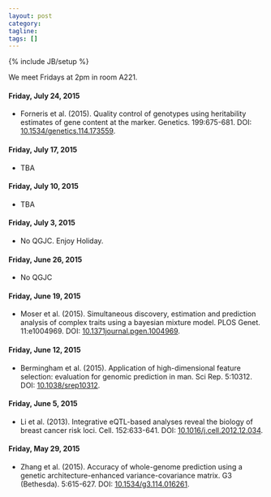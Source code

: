 ```yaml
---
layout: post
category:
tagline: 
tags: []
---
```

{% include JB/setup %}

We meet Fridays at 2pm in room A221. 

#### Friday, July 24, 2015
* Forneris et al. (2015). Quality control of genotypes using heritability estimates of gene content at the marker. Genetics. 199:675-681. DOI: [10.1534/genetics.114.173559](https://dx.doi.org/10.1534/genetics.114.173559). 

#### Friday, July 17, 2015
* TBA 

#### Friday, July 10, 2015
* TBA 

#### Friday, July 3, 2015
* No QGJC. Enjoy Holiday. 

#### Friday, June 26, 2015
* No QGJC 

#### Friday, June 19, 2015
* Moser et al. (2015). Simultaneous discovery, estimation and prediction analysis of complex traits using a bayesian mixture model. PLOS Genet. 11:e1004969. DOI: [10.1371journal.pgen.1004969](https://dx.doi.org/10.1371/journal.pgen.1004969). 

#### Friday, June 12, 2015
* Bermingham et al. (2015). Application of high-dimensional feature selection: evaluation for genomic prediction in man. Sci Rep. 5:10312. DOI: [10.1038/srep10312](https://dx.doi.org/10.1038/srep10312).

#### Friday, June 5, 2015
* Li et al. (2013). Integrative eQTL-based analyses reveal the biology of breast cancer risk loci. Cell. 152:633-641. DOI: [10.1016/j.cell.2012.12.034](https://dx.doi.org/10.1016/j.cell.2012.12.034).

#### Friday, May 29, 2015
* Zhang et al. (2015). Accuracy of whole-genome prediction using a genetic architecture-enhanced variance-covariance matrix. G3 (Bethesda). 5:615-627. DOI: [10.1534/g3.114.016261](https://dx.doi.org/10.1534/g3.114.016261).
